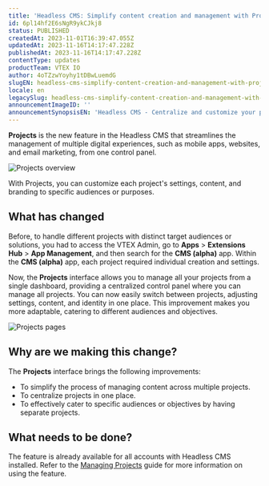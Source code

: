 ```yaml
---
title: 'Headless CMS: Simplify content creation and management with Projects'
id: 6pl14hf2E6sNgR9ykCJkj8
status: PUBLISHED
createdAt: 2023-11-01T16:39:47.055Z
updatedAt: 2023-11-16T14:17:47.228Z
publishedAt: 2023-11-16T14:17:47.228Z
contentType: updates
productTeam: VTEX IO
author: 4oTZzwYoyhy1tDBwLuemdG
slugEN: headless-cms-simplify-content-creation-and-management-with-projects
locale: en
legacySlug: headless-cms-simplify-content-creation-and-management-with-projects
announcementImageID: ''
announcementSynopsisEN: 'Headless CMS - Centralize and customize your projects in one place.'
---
```


**Projects** is the new feature in the Headless CMS that streamlines the management of multiple digital experiences, such as mobile apps, websites, and email marketing, from one control panel. 

![Projects overview](//images.ctfassets.net/alneenqid6w5/3RgVmOuLr7SJmEfots0KMZ/c7ccee21dc6cae85a41886c49d9a3d8f/projects-two-en.png)

With Projects, you can customize each project's settings, content, and branding to specific audiences or purposes.

## What has changed
Before, to handle different projects with distinct target audiences or solutions, you had to access the VTEX Admin, go to **Apps** > **Extensions Hub** > **App Management**, and then search for the **CMS (alpha)** app. Within the **CMS (alpha)** app, each project required individual creation and settings.

Now, the **Projects** interface allows you to manage all your projects from a single dashboard, providing a centralized control panel where you can manage all projects. You can now easily switch between projects, adjusting settings, content, and identity in one place. This improvement makes you more adaptable, catering to different audiences and objectives.

![Projects pages](//images.ctfassets.net/alneenqid6w5/5sXlS9M78whzUVdSxJiKpX/9d484d193a357cf0a0ac5e8a3aa16e9a/projects-one-en.gif)

## Why are we making this change?
The **Projects** interface brings the following improvements:

- To simplify the process of managing content across multiple projects.
- To centralize projects in one place.
- To effectively cater to specific audiences or objectives by having separate projects.

## What needs to be done?
The feature is already available for all accounts with Headless CMS installed. Refer to the [Managing Projects](https://help.vtex.com/en/tutorial/managing-projects--42IpDFqTVTESH8DCypJMPM) guide for more information on using the feature.

